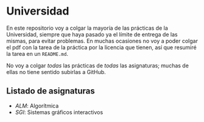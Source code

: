 # Universidad
En este repositorio voy a colgar la mayoría de las prácticas de la Universidad, siempre que haya pasado ya el límite de entrega de las mismas, para evitar problemas. 
En muchas ocasiones no voy a poder colgar el pdf con la tarea de la práctica por la licencia que tienen, así que resumiré la tarea en un `README.md`.

No voy a colgar *todas* las prácticas de *todas* las asignaturas; muchas de ellas no tiene sentido subirlas a GitHub.

## Listado de asignaturas
 * *ALM*: Algorítmica
 * *SGI*: Sistemas gráficos interactivos
